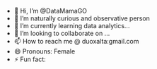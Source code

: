 - 👋 Hi, I’m @DataMamaGO
- 👀 I’m naturally curious and observative  person
- 🌱 I’m currently learning data analytics...
- 💞️ I’m looking to collaborate on ...
- 📫 How to reach me @ duoxalta:gmail.com
- 😄 Pronouns: Female
- ⚡ Fun fact: 

<!---
DataMamaGO/DataMamaGO is a ✨ special ✨ repository because its `README.md` (this file) appears on your GitHub profile.
You can click the Preview link to take a look at your changes.
--->
